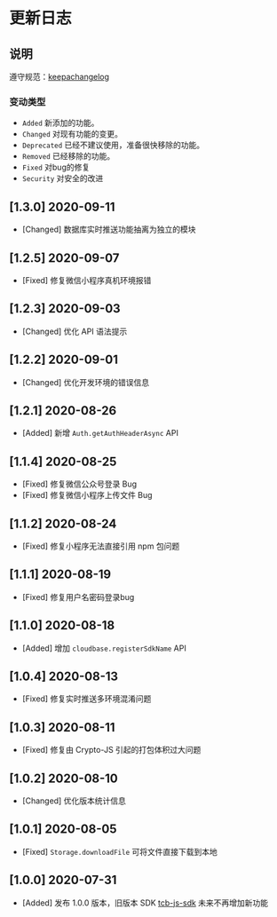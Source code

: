 # 更新日志

## 说明

遵守规范：[keepachangelog](https://keepachangelog.com/zh-CN/1.0.0/)

### 变动类型

- `Added` 新添加的功能。
- `Changed` 对现有功能的变更。
- `Deprecated` 已经不建议使用，准备很快移除的功能。
- `Removed` 已经移除的功能。
- `Fixed` 对bug的修复
- `Security` 对安全的改进

## [1.3.0] 2020-09-11
- [Changed] 数据库实时推送功能抽离为独立的模块

## [1.2.5] 2020-09-07
- [Fixed] 修复微信小程序真机环境报错

## [1.2.3] 2020-09-03
- [Changed] 优化 API 语法提示

## [1.2.2] 2020-09-01
- [Changed] 优化开发环境的错误信息

## [1.2.1] 2020-08-26
- [Added] 新增 `Auth.getAuthHeaderAsync` API 

## [1.1.4] 2020-08-25
- [Fixed] 修复微信公众号登录 Bug
- [Fixed] 修复微信小程序上传文件 Bug

## [1.1.2] 2020-08-24
- [Fixed] 修复小程序无法直接引用 npm 包问题

## [1.1.1] 2020-08-19
- [Fixed] 修复用户名密码登录bug

## [1.1.0] 2020-08-18
- [Added] 增加 `cloudbase.registerSdkName` API

## [1.0.4] 2020-08-13
- [Fixed] 修复实时推送多环境混淆问题

## [1.0.3] 2020-08-11
- [Fixed] 修复由 Crypto-JS 引起的打包体积过大问题

## [1.0.2] 2020-08-10
- [Changed] 优化版本统计信息

## [1.0.1] 2020-08-05
- [Fixed] `Storage.downloadFile` 可将文件直接下载到本地

## [1.0.0] 2020-07-31
- [Added] 发布 1.0.0 版本，旧版本 SDK [tcb-js-sdk](https://github.com/TencentCloudBase/tcb-js-sdk) 未来不再增加新功能
